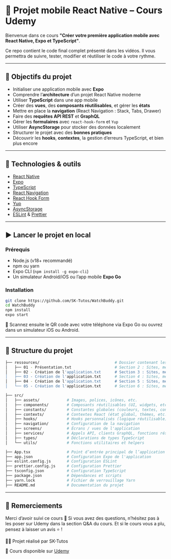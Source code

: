 # 📱 Projet mobile React Native – Cours Udemy

Bienvenue dans ce cours **"Créer votre première application mobile avec React Native, Expo et TypeScript"**.

Ce repo contient le code final complet présenté dans les vidéos. Il vous permettra de suivre, tester, modifier et réutiliser le code à votre rythme.

---

## 🚀 Objectifs du projet

- Initialiser une application mobile avec **Expo**
- Comprendre l’**architecture** d’un projet React Native moderne
- Utiliser **TypeScript** dans une app mobile
- Créer des **vues**, des **composants réutilisables**, et gérer les **états**
- Mettre en place la **navigation** (React Navigation : Stack, Tabs, Drawer)
- Faire des **requêtes API REST** et **GraphQL**
- Gérer les **formulaires** avec `react-hook-form` et `Yup`
- Utiliser **AsyncStorage** pour stocker des données localement
- Structurer le projet avec des **bonnes pratiques**
- Découvrir les **hooks**, **contextes**, la gestion d’erreurs TypeScript, et bien plus encore

---

## 🧰 Technologies & outils

- [React Native](https://reactnative.dev/)
- [Expo](https://expo.dev/)
- [TypeScript](https://www.typescriptlang.org/)
- [React Navigation](https://reactnavigation.org/)
- [React Hook Form](https://react-hook-form.com/)
- [Yup](https://github.com/jquense/yup)
- [AsyncStorage](https://react-native-async-storage.github.io/async-storage/)
- [ESLint](https://eslint.org/) & [Prettier](https://prettier.io/)

---

## ▶️ Lancer le projet en local

### Prérequis

- Node.js (v18+ recommandé)
- npm ou yarn
- Expo CLI (`npm install -g expo-cli`)
- Un simulateur Android/iOS ou l’app mobile **Expo Go**

### Installation

```bash
git clone https://github.com/SK-Tutos/WatchBuddy.git
cd WatchBuddy
npm install
expo start
```

📱 Scannez ensuite le QR code avec votre téléphone via Expo Go ou ouvrez dans un simulateur iOS ou Android.

---

## 📂 Structure du projet

```bash
├── ressources/                                 # Dossier contenant les fichiers textes d'accompagnement du cours
│   ├── 01 - Présentation.txt                   # Section 2 : Sites, mentions, lignes de commandes, notes, etc.
│   ├── 02 - Création de l'application.txt      # Section 3 : Sites, mentions, lignes de commandes, notes, etc.
│   ├── 03 - Création de l'application.txt      # Section 4 : Sites, mentions, lignes de commandes, notes, etc.
│   ├── 04 - Création de l'application.txt      # Section 5 : Sites, mentions, lignes de commandes, notes, etc.
│   └── 05 - Création de l'application.txt      # Section 6 : Sites, mentions, lignes de commandes, notes, etc.

├── src/
│   ├── assets/            # Images, polices, icônes, etc.
│   ├── components/        # Composants réutilisables (UI, widgets, etc.)
│   ├── constants/         # Constantes globales (couleurs, textes, configs)
│   ├── contexts/          # Contextes React (état global, thèmes, etc.)
│   ├── hooks/             # Hooks personnalisés (logique réutilisable)
│   ├── navigation/        # Configuration de la navigation 
│   ├── screens/           # Écrans / vues de l'application
│   ├── services/          # Appels API, clients GraphQL, fonctions réseau
│   ├── types/             # Déclarations de types TypeScript
│   └── utils/             # Fonctions utilitaires et helpers

├── App.tsx                # Point d’entrée principal de l’application
├── app.json               # Configuration Expo de l'application
├── eslint.config.js       # Configuration ESLint
├── prettier.config.js     # Configuration Prettier
├── tsconfig.json          # Configuration TypeScript
├── package.json           # Dépendances et scripts
├── yarn.lock              # Fichier de verrouillage Yarn     
├── README.md              # Documentation du projet
```

---

## 🙌 Remerciements
Merci d’avoir suivi ce cours 🙏
Si vous avez des questions, n’hésitez pas à les poser sur Udemy dans la section Q&A du cours.
Et si le cours vous a plu, pensez à laisser un avis ⭐️ !

🧑‍💻 Projet réalisé par SK-Tutos

📘 Cours disponible sur [Udemy](https://www.udemy.com/course/react-native-expo-creez-votre-premiere-app-mobile/?referralCode=63569E0BA9A48E82B0D9)